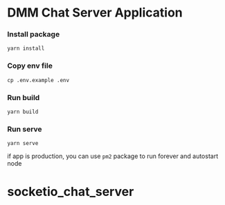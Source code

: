 # DMM Chat Server Application

### Install package 
`yarn install`
### Copy env file
`cp .env.example .env`
### Run build
`yarn build`
### Run serve
`yarn serve`

if app is production, you can use `pm2` package to run forever and autostart node
# socketio_chat_server
